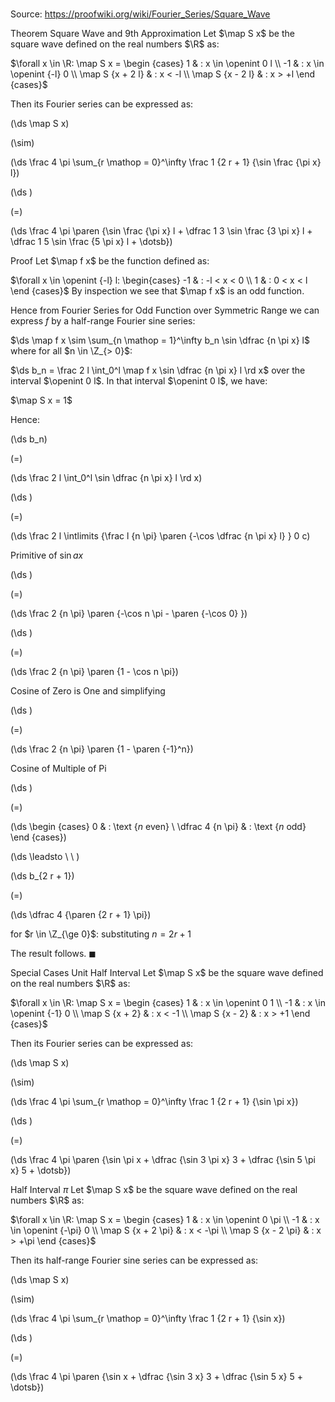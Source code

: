 # 

Source: https://proofwiki.org/wiki/Fourier_Series/Square_Wave



Theorem
  Square Wave and $9$th Approximation
Let $\map S x$ be the square wave defined on the real numbers $\R$ as:

$\forall x \in \R: \map S x = \begin {cases}
1 & : x \in \openint 0 l \\
-1 & : x \in \openint {-l} 0 \\
\map S {x + 2 l} & : x < -l \\
\map S {x - 2 l} & : x > +l \end {cases}$

Then its Fourier series can be expressed as:














\(\ds \map S x\)

\(\sim\)







\(\ds \frac 4 \pi \sum_{r \mathop = 0}^\infty \frac 1 {2 r + 1} {\sin \frac {\pi x} l}\)




















\(\ds \)

\(=\)







\(\ds \frac 4 \pi \paren {\sin \frac {\pi x} l + \dfrac 1 3 \sin \frac {3 \pi x} l + \dfrac 1 5 \sin \frac {5 \pi x} l + \dotsb}\)











Proof
Let $\map f x$ be the function defined as:

$\forall x \in \openint {-l} l: \begin{cases} -1 & : -l < x < 0 \\ 1 & : 0 < x < l \end {cases}$
By inspection we see that $\map f x$ is an odd function.

Hence from Fourier Series for Odd Function over Symmetric Range we can express $f$ by a half-range Fourier sine series:

$\ds \map f x \sim \sum_{n \mathop = 1}^\infty b_n \sin \dfrac {n \pi x} l$
where for all $n \in \Z_{> 0}$:

$\ds b_n = \frac 2 l \int_0^l \map f x \sin \dfrac {n \pi x} l \rd x$
over the interval $\openint 0 l$.
In that interval $\openint 0 l$, we have:

$\map S x = 1$

Hence:














\(\ds b_n\)

\(=\)







\(\ds \frac 2 l \int_0^l \sin \dfrac {n \pi x} l \rd x\)




















\(\ds \)

\(=\)







\(\ds \frac 2 l \intlimits {\frac l {n \pi} \paren {-\cos \dfrac {n \pi x} l} } 0 c\)





Primitive of $\sin a x$














\(\ds \)

\(=\)







\(\ds \frac 2 {n \pi} \paren {-\cos n \pi - \paren {-\cos 0} }\)




















\(\ds \)

\(=\)







\(\ds \frac 2 {n \pi} \paren {1 - \cos n \pi}\)





Cosine of Zero is One and simplifying














\(\ds \)

\(=\)







\(\ds \frac 2 {n \pi} \paren {1 - \paren {-1}^n}\)





Cosine of Multiple of Pi














\(\ds \)

\(=\)







\(\ds \begin {cases} 0 & : \text {$n$ even} \\ \dfrac 4 {n \pi}  & : \text {$n$ odd} \end {cases}\)














\(\ds \leadsto \ \ \)





\(\ds b_{2 r + 1}\)

\(=\)







\(\ds \dfrac 4 {\paren {2 r + 1} \pi}\)





for $r \in \Z_{\ge 0}$: substituting $n = 2 r + 1$



The result follows.
$\blacksquare$


Special Cases
Unit Half Interval
Let $\map S x$ be the square wave defined on the real numbers $\R$ as:

$\forall x \in \R: \map S x = \begin {cases}
1 & : x \in \openint 0 1 \\
-1 & : x \in \openint {-1} 0 \\
\map S {x + 2} & : x < -1 \\
\map S {x - 2} & : x > +1 \end {cases}$

Then its Fourier series can be expressed as:














\(\ds \map S x\)

\(\sim\)







\(\ds \frac 4 \pi \sum_{r \mathop = 0}^\infty \frac 1 {2 r + 1} {\sin \pi x}\)




















\(\ds \)

\(=\)







\(\ds \frac 4 \pi \paren {\sin \pi x + \dfrac {\sin 3 \pi x} 3 + \dfrac {\sin 5 \pi x} 5 + \dotsb}\)











Half Interval $\pi$
Let $\map S x$ be the square wave defined on the real numbers $\R$ as:

$\forall x \in \R: \map S x = \begin {cases}
1 & : x \in \openint 0 \pi \\
-1 & : x \in \openint {-\pi} 0 \\
\map S {x + 2 \pi} & : x < -\pi \\
\map S {x - 2 \pi} & : x > +\pi \end {cases}$

Then its half-range Fourier sine series can be expressed as:














\(\ds \map S x\)

\(\sim\)







\(\ds \frac 4 \pi \sum_{r \mathop = 0}^\infty \frac 1 {2 r + 1} {\sin x}\)




















\(\ds \)

\(=\)







\(\ds \frac 4 \pi \paren {\sin x + \dfrac {\sin 3 x} 3 + \dfrac {\sin 5 x} 5 + \dotsb}\)













